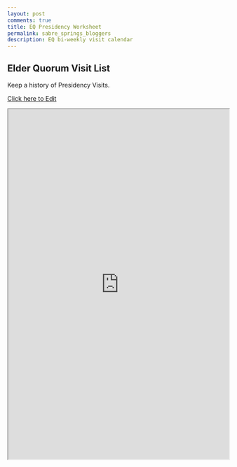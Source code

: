 ```yaml
---
layout: post
comments: true
title: EQ Presidency Worksheet
permalink: sabre_springs_bloggers
description: EQ bi-weekly visit calendar
---
```


## Elder Quorum Visit List
Keep a history of Presidency Visits.


[Click here to Edit](https://docs.google.com/spreadsheets/d/1rd24HDFj_VeaeLU6qsvSWkxT5FMkZ6DjFbzlD1DnXgg/edit#gid=0)

<iframe src="https://docs.google.com/spreadsheets/d/e/2PACX-1vSsGwEq1WQ_-fXgLC3rGwRbQISqQP61eVp3h8NWt1FMIo27u5JxNhQVm6qWuWCU4V77gUGvBB4ln9Zc/pubhtml?widget=true&amp;headers=false" style="width:100%; height:800px;i"></iframe>
